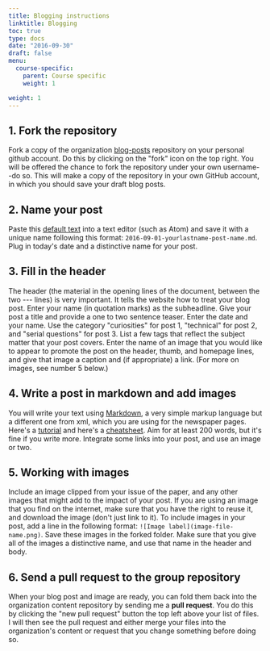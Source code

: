 ```yaml
---
title: Blogging instructions
linktitle: Blogging
toc: true
type: docs
date: "2016-09-30"
draft: false
menu:
  course-specific:
    parent: Course specific
    weight: 1

weight: 1
---
```


## 1. Fork the repository

Fork a copy of the organization [blog-posts](https://github.com/dig-eg-gaz/blog-posts) repository on your personal github account. Do this by clicking on the "fork" icon on the top right. You will be offered the chance to fork the repository under your own username--do so. This will make a copy of the repository in your own GitHub account, in which you should save your draft blog posts.

## 2. Name your post

Paste this [default text](https://raw.githubusercontent.com/dig-eg-gaz/blog-posts/master/YYYY-MM-DD-post-name.md) into a text editor (such as Atom) and save it with a unique name following this format: `2016-09-01-yourlastname-post-name.md`. Plug in today's date and a distinctive name for your post.

## 3. Fill in the header

The header (the material in the opening lines of the document, between the two --- lines) is very important. It tells the website how to treat your blog post. Enter your name (in quotation marks) as the subheadline. Give your post a title and provide a one to two sentence teaser. Enter the date and your name. Use the category "curiosities" for post 1, "technical" for post 2, and "serial questions" for post 3. List a few tags that reflect the subject matter that your post covers. Enter the name of an image that you would like to appear to promote the post on the header, thumb, and homepage lines, and give that image a caption and (if appropriate) a link. (For more on images, see number 5 below.)

## 4. Write a post in markdown and add images

You will write your text using [Markdown](https://en.wikipedia.org/wiki/Markdown), a very simple markup language but a different one from xml, which you are using for the newspaper pages. Here's a [tutorial](http://www.markdowntutorial.com/) and here's a [cheatsheet](https://github.com/adam-p/markdown-here/wiki/Markdown-Cheatsheet). Aim for at least 200 words, but it's fine if you write more. Integrate some links into your post, and use an image or two.

## 5. Working with images

Include an image clipped from your issue of the paper, and any other images that might add to the impact of your post. If you are using an image that you find on the internet, make sure that you have the right to reuse it, and download the image (don't just link to it). To include images in your post, add a line in the following format: `![Image label](image-file-name.png)`. Save these images in the forked folder. Make sure that you give all of the images a distinctive name, and use that name in the header and body.

## 6. Send a pull request to the group repository

When your blog post and image are ready, you can fold them back into the organization content repository by sending me a **pull request**. You do this by clicking the "new pull request" button the top left above your list of files. I will then see the pull request and either merge your files into the organization's content or request that you change something before doing so.
